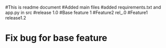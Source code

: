 #This is readme document
#Added main files
#added requirements.txt and app.py in src
#release 1.0
#Base feature 1
#Feature2 rel_.0
#Feature1 release1.2
# Fix bug for base feature


